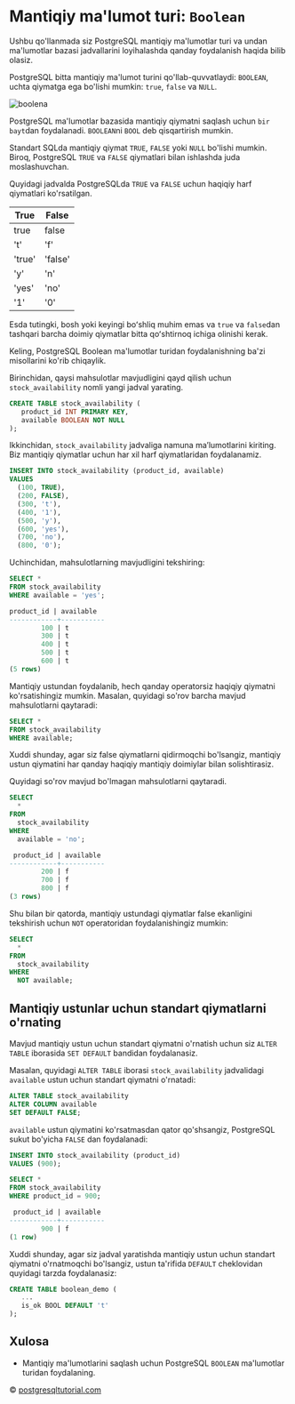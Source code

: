 # Mantiqiy ma'lumot turi: `Boolean`

Ushbu qo'llanmada siz PostgreSQL mantiqiy ma'lumotlar turi va undan ma'lumotlar bazasi jadvallarini loyihalashda qanday foydalanish haqida bilib olasiz.

PostgreSQL bitta mantiqiy ma'lumot turini qo'llab-quvvatlaydi: `BOOLEAN`, uchta qiymatga ega bo'lishi mumkin: `true`, `false` va `NULL`.

![boolena](https://www.postgresqltutorial.com/wp-content/uploads/2016/06/PostgreSQL-Boolean-300x146.png)

PostgreSQL ma'lumotlar bazasida mantiqiy qiymatni saqlash uchun `bir bayt`dan foydalanadi. `BOOLEAN`ni `BOOL` deb qisqartirish mumkin.

Standart SQLda mantiqiy qiymat `TRUE`, `FALSE` yoki `NULL` bo'lishi mumkin. Biroq, PostgreSQL `TRUE` va `FALSE` qiymatlari bilan ishlashda juda moslashuvchan.

Quyidagi jadvalda PostgreSQLda `TRUE` va `FALSE` uchun haqiqiy harf qiymatlari ko'rsatilgan.

| True | False |
|------|-------|
| true | false |
| 't'  | 'f'   |
|'true'|'false'|
| 'y'  | 'n'   |
| 'yes'| 'no'  |
| '1'  | '0'   |

Esda tutingki, bosh yoki keyingi boʻshliq muhim emas va `true` va `false`dan tashqari barcha doimiy qiymatlar bitta qoʻshtirnoq ichiga olinishi kerak.

Keling, PostgreSQL Boolean ma'lumotlar turidan foydalanishning ba'zi misollarini ko'rib chiqaylik.

Birinchidan, qaysi mahsulotlar mavjudligini qayd qilish uchun `stock_availability` nomli yangi jadval yarating.

```sql
CREATE TABLE stock_availability (
   product_id INT PRIMARY KEY,
   available BOOLEAN NOT NULL
);
```

Ikkinchidan, `stock_availability` jadvaliga namuna maʼlumotlarini kiriting. Biz mantiqiy qiymatlar uchun har xil harf qiymatlaridan foydalanamiz.

```sql
INSERT INTO stock_availability (product_id, available) 
VALUES 
  (100, TRUE), 
  (200, FALSE), 
  (300, 't'), 
  (400, '1'), 
  (500, 'y'), 
  (600, 'yes'), 
  (700, 'no'), 
  (800, '0');
```

Uchinchidan, mahsulotlarning mavjudligini tekshiring:

```sql
SELECT *
FROM stock_availability
WHERE available = 'yes';
```
```sql
product_id | available
------------+-----------
        100 | t
        300 | t
        400 | t
        500 | t
        600 | t
(5 rows)
```

Mantiqiy ustundan foydalanib, hech qanday operatorsiz haqiqiy qiymatni ko'rsatishingiz mumkin. Masalan, quyidagi so'rov barcha mavjud mahsulotlarni qaytaradi:

```sql
SELECT *
FROM stock_availability
WHERE available;
```

Xuddi shunday, agar siz false qiymatlarni qidirmoqchi bo'lsangiz, mantiqiy ustun qiymatini har qanday haqiqiy mantiqiy doimiylar bilan solishtirasiz.

Quyidagi so'rov mavjud bo'lmagan mahsulotlarni qaytaradi.

```sql
SELECT 
  * 
FROM 
  stock_availability 
WHERE 
  available = 'no';
```

```sql
 product_id | available
------------+-----------
        200 | f
        700 | f
        800 | f
(3 rows)
```

Shu bilan bir qatorda, mantiqiy ustundagi qiymatlar false ekanligini tekshirish uchun `NOT` operatoridan foydalanishingiz mumkin:

```sql
SELECT 
  * 
FROM 
  stock_availability 
WHERE 
  NOT available;
```

## Mantiqiy ustunlar uchun standart qiymatlarni o'rnating

Mavjud mantiqiy ustun uchun standart qiymatni o'rnatish uchun siz `ALTER TABLE` iborasida `SET DEFAULT` bandidan foydalanasiz.

Masalan, quyidagi `ALTER TABLE` iborasi `stock_availability` jadvalidagi `available` ustun uchun standart qiymatni o'rnatadi:

```sql
ALTER TABLE stock_availability 
ALTER COLUMN available
SET DEFAULT FALSE;
```

`available` ustun qiymatini ko'rsatmasdan qator qo'shsangiz, PostgreSQL sukut bo'yicha `FALSE` dan foydalanadi:

```sql
INSERT INTO stock_availability (product_id)
VALUES (900);
```

```sql
SELECT *
FROM stock_availability
WHERE product_id = 900;
```
```sql
 product_id | available
------------+-----------
        900 | f
(1 row)
```

Xuddi shunday, agar siz jadval yaratishda mantiqiy ustun uchun standart qiymatni o'rnatmoqchi bo'lsangiz, ustun ta'rifida `DEFAULT` cheklovidan quyidagi tarzda foydalanasiz:

```sql
CREATE TABLE boolean_demo (
   ...
   is_ok BOOL DEFAULT 't'
);
```

## Xulosa
* Mantiqiy ma'lumotlarini saqlash uchun PostgreSQL `BOOLEAN` ma'lumotlar turidan foydalaning.

© [postgresqltutorial.com](https://www.postgresqltutorial.com/postgresql-tutorial/postgresql-boolean/)